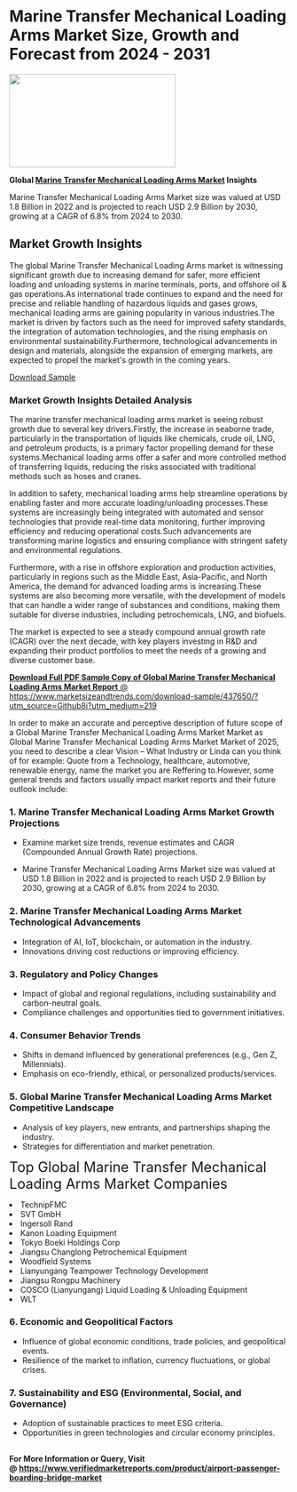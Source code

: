<H1>Marine Transfer Mechanical Loading Arms Market Size, Growth and Forecast from 2024 - 2031</H1><img class="aligncenter size-medium wp-image-584254" src="https://thirdeyenews.in/wp-content/uploads/2024/09/Global-Market-Research-300x168.jpeg" alt="" width="300" height="168" /><p><strong>Global&nbsp;<a href="https://www.marketsizeandtrends.com/download-sample/437650/?utm_source=Github8j?utm_medium=219">Marine Transfer Mechanical Loading Arms Market</a> Insights</strong></p><p>Marine Transfer Mechanical Loading Arms Market size was valued at USD 1.8 Billion in 2022 and is projected to reach USD 2.9 Billion by 2030, growing at a CAGR of 6.8% from 2024 to 2030.</p><p><h2>Market Growth Insights</h2> <p>The global Marine Transfer Mechanical Loading Arms market is witnessing significant growth due to increasing demand for safer, more efficient loading and unloading systems in marine terminals, ports, and offshore oil & gas operations.As international trade continues to expand and the need for precise and reliable handling of hazardous liquids and gases grows, mechanical loading arms are gaining popularity in various industries.The market is driven by factors such as the need for improved safety standards, the integration of automation technologies, and the rising emphasis on environmental sustainability.Furthermore, technological advancements in design and materials, alongside the expansion of emerging markets, are expected to propel the market's growth in the coming years.</p> <p><a href="#">Download Sample</a></p> <h3>Market Growth Insights Detailed Analysis</h3> <p>The marine transfer mechanical loading arms market is seeing robust growth due to several key drivers.Firstly, the increase in seaborne trade, particularly in the transportation of liquids like chemicals, crude oil, LNG, and petroleum products, is a primary factor propelling demand for these systems.Mechanical loading arms offer a safer and more controlled method of transferring liquids, reducing the risks associated with traditional methods such as hoses and cranes.</p> <p>In addition to safety, mechanical loading arms help streamline operations by enabling faster and more accurate loading/unloading processes.These systems are increasingly being integrated with automated and sensor technologies that provide real-time data monitoring, further improving efficiency and reducing operational costs.Such advancements are transforming marine logistics and ensuring compliance with stringent safety and environmental regulations.</p> <p>Furthermore, with a rise in offshore exploration and production activities, particularly in regions such as the Middle East, Asia-Pacific, and North America, the demand for advanced loading arms is increasing.These systems are also becoming more versatile, with the development of models that can handle a wider range of substances and conditions, making them suitable for diverse industries, including petrochemicals, LNG, and biofuels.</p> <p>The market is expected to see a steady compound annual growth rate (CAGR) over the next decade, with key players investing in R&D and expanding their product portfolios to meet the needs of a growing and diverse customer base.</p> <p><a href="#"></p><p><span class=""><strong>Download Full PDF Sample Copy of Global Marine Transfer Mechanical Loading Arms Market Report</strong> @ <a href="https://www.marketsizeandtrends.com/download-sample/437650/?utm_source=Github8j?utm_medium=219" target="_blank">https://www.marketsizeandtrends.com/download-sample/437650/?utm_source=Github8j?utm_medium=219</a></span></p><p>In order to make an accurate and perceptive description of future scope of a Global&nbsp;Marine Transfer Mechanical Loading Arms Market Market as Global&nbsp;Marine Transfer Mechanical Loading Arms Market Market of 2025, you need to describe a clear Vision &ndash; What Industry or Linda can you think of for example: Quote from a Technology, healthcare, automotive, renewable energy, name the market you are Reffering to.However, some general trends and factors usually impact market reports and their future outlook include:</p><h3>1.&nbsp;<strong>Marine Transfer Mechanical Loading Arms Market Growth Projections</strong></h3><ul><li>Examine market size trends, revenue estimates and CAGR (Compounded Annual Growth Rate) projections.</li><li><p>Marine Transfer Mechanical Loading Arms Market size was valued at USD 1.8 Billion in 2022 and is projected to reach USD 2.9 Billion by 2030, growing at a CAGR of 6.8% from 2024 to 2030.</p></li></ul><h3>2.&nbsp;<strong>Marine Transfer Mechanical Loading Arms Market Technological Advancements</strong></h3><ul><li>Integration of AI, IoT, blockchain, or automation in the industry.</li><li>Innovations driving cost reductions or improving efficiency.</li></ul><h3>3.&nbsp;<strong>Regulatory and Policy Changes</strong></h3><ul><li>Impact of global and regional regulations, including sustainability and carbon-neutral goals.</li><li>Compliance challenges and opportunities tied to government initiatives.</li></ul><h3>4.&nbsp;<strong>Consumer Behavior Trends</strong></h3><ul><li>Shifts in demand influenced by generational preferences (e.g., Gen Z, Millennials).</li><li>Emphasis on eco-friendly, ethical, or personalized products/services.</li></ul><h3>5.&nbsp;<strong>Global Marine Transfer Mechanical Loading Arms Market Competitive Landscape</strong></h3><ul><li>Analysis of key players, new entrants, and partnerships shaping the industry.</li><li>Strategies for differentiation and market penetration.</li></ul><p data-pm-slice="1 1 []"><span style="color: inherit; font-family: inherit; font-size: 25px;">Top Global Marine Transfer Mechanical Loading Arms Market Companies</span></p><div class="" data-test-id=""><p><li>TechnipFMC</li><li> SVT GmbH</li><li> Ingersoll Rand</li><li> Kanon Loading Equipment</li><li> Tokyo Boeki Holdings Corp</li><li> Jiangsu Changlong Petrochemical Equipment</li><li> Woodfield Systems</li><li> Lianyungang Teampower Technology Development</li><li> Jiangsu Rongpu Machinery</li><li> COSCO (Lianyungang) Liquid Loading & Unloading Equipment</li><li> WLT</li></p></div><h3>6.&nbsp;<strong>Economic and Geopolitical Factors</strong></h3><ul><li>Influence of global economic conditions, trade policies, and geopolitical events.</li><li>Resilience of the market to inflation, currency fluctuations, or global crises.</li></ul><h3>7.&nbsp;<strong>Sustainability and ESG (Environmental, Social, and Governance)</strong></h3><ul><li>Adoption of sustainable practices to meet ESG criteria.</li><li>Opportunities in green technologies and circular economy principles.</li></ul><h2><strong style="font-size: 14px;">For More Information or Query, Visit @&nbsp;</strong><a style="background-color: #ffffff; font-size: 14px;" href="https://www.marketsizeandtrends.com/report/marine-transfer-mechanical-loading-arms-market/" target="_blank">https://www.verifiedmarketreports.com/product/airport-passenger-boarding-bridge-market</a></h2>